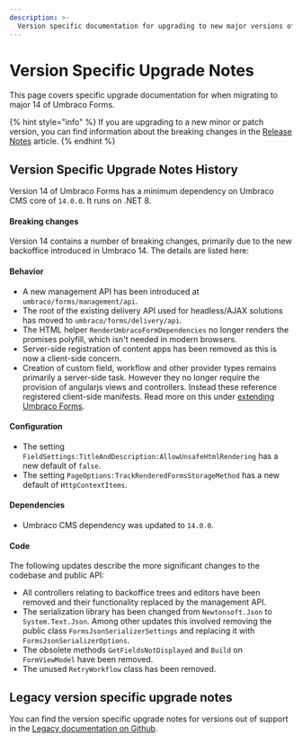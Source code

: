 ```yaml
---
description: >-
  Version specific documentation for upgrading to new major versions of Umbraco Forms.
---
```


# Version Specific Upgrade Notes

This page covers specific upgrade documentation for when migrating to major 14 of Umbraco Forms.&#x20;

{% hint style="info" %}
If you are upgrading to a new minor or patch version, you can find information about the breaking changes in the [Release Notes](../release-notes.md) article.
{% endhint %}

## Version Specific Upgrade Notes History

Version 14 of Umbraco Forms has a minimum dependency on Umbraco CMS core of `14.0.0`. It runs on .NET 8.

#### **Breaking changes**

Version 14 contains a number of breaking changes, primarily due to the new backoffice introduced in Umbraco 14. The details are listed here:

#### **Behavior**

* A new management API has been introduced at `umbraco/forms/management/api`.
* The root of the existing delivery API used for headless/AJAX solutions has moved to `umbraco/forms/delivery/api`.
* The HTML helper `RenderUmbracoFormDependencies` no longer renders the promises polyfill, which isn't needed in modern browsers.
* Server-side registration of content apps has been removed as this is now a client-side concern.
* Creation of custom field, workflow and other provider types remains primarily a server-side task. However they no longer require the provision of angularjs views and controllers. Instead these reference registered client-side manifests. Read more on this under [extending Umbraco Forms](../developer/extending/README.md).

#### **Configuration**

* The setting `FieldSettings:TitleAndDescription:AllowUnsafeHtmlRendering` has a new default of `false`.
* The setting `PageOptions:TrackRenderedFormsStorageMethod` has a new default of `HttpContextItems`.

#### **Dependencies**

* Umbraco CMS dependency was updated to `14.0.0`.

#### **Code**

The following updates describe the more significant changes to the codebase and public API:

* All controllers relating to backoffice trees and editors have been removed and their functionality replaced by the management API.
* The serialization library has been changed from `Newtonsoft.Json` to `System.Text.Json`.  Among other updates this involved removing the public class `FormsJsonSerializerSettings` and replacing it with `FormsJsonSerializerOptions`.
* The obsolete methods `GetFieldsNotDisplayed` and `Build` on `FormViewModel` have been removed.
* The unused `RetryWorkflow` class has been removed.

## Legacy version specific upgrade notes

You can find the version specific upgrade notes for versions out of support in the [Legacy documentation on Github](https://github.com/umbraco/UmbracoDocs/blob/umbraco-eol-versions/11/umbraco-forms/installation/version-specific.md).&#x20;
